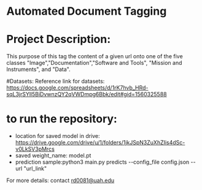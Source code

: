 # Automated Document Tagging


# Project Description: 
This purpose of this tag the content of a given url onto one of the five classes "Image","Documentation","Software and Tools",
"Mission and Instruments", and "Data". 

#Datasets:
Reference link for datasets: https://docs.google.com/spreadsheets/d/1rK7hvb_HRd-sqL3jrSYll5BiDvwnzQY2qVWDmpg6Bbk/edit#gid=1560325588

# to run the repository:
* location for saved model in drive: https://drive.google.com/drive/u/1/folders/1jkJSpN3ZuXhZIis4dSc-v0LkSV3pMrcs
* saved weight_name: model.pt
* prediction sample:python3 main.py predicts --config_file config.json --url "url_link"



For more details: contact rd0081@uah.edu